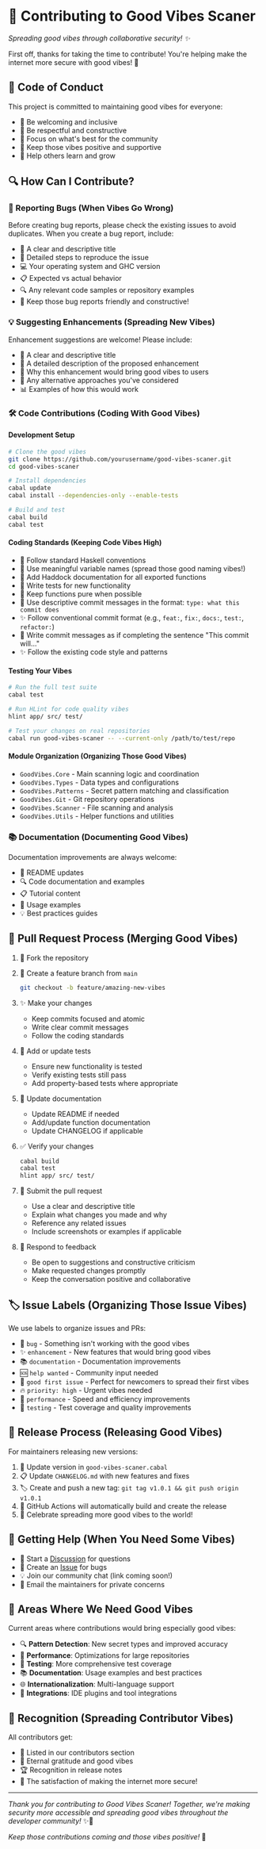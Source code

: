 # 🤝 Contributing to Good Vibes Scaner

*Spreading good vibes through collaborative security! ✨*

First off, thanks for taking the time to contribute! You're helping make the internet more secure with good vibes! 🚀

## 🌟 Code of Conduct

This project is committed to maintaining good vibes for everyone:

- 🤗 Be welcoming and inclusive
- 💫 Be respectful and constructive
- 🎯 Focus on what's best for the community  
- 🧘 Keep those vibes positive and supportive
- 🚀 Help others learn and grow

## 🔍 How Can I Contribute?

### 🐛 Reporting Bugs (When Vibes Go Wrong)

Before creating bug reports, please check the existing issues to avoid duplicates. When you create a bug report, include:

- 📝 A clear and descriptive title
- 🔬 Detailed steps to reproduce the issue
- 💻 Your operating system and GHC version
- 📋 Expected vs actual behavior
- 🔍 Any relevant code samples or repository examples
- 🌟 Keep those bug reports friendly and constructive!

### 💡 Suggesting Enhancements (Spreading New Vibes)

Enhancement suggestions are welcome! Please include:

- 📝 A clear and descriptive title
- 🎯 A detailed description of the proposed enhancement
- 💫 Why this enhancement would bring good vibes to users
- 🔄 Any alternative approaches you've considered
- 📊 Examples of how this would work

### 🛠️ Code Contributions (Coding With Good Vibes)

#### Development Setup

```bash
# Clone the good vibes
git clone https://github.com/yourusername/good-vibes-scaner.git
cd good-vibes-scaner

# Install dependencies
cabal update
cabal install --dependencies-only --enable-tests

# Build and test
cabal build
cabal test
```

#### Coding Standards (Keeping Code Vibes High)

- 📐 Follow standard Haskell conventions
- 🎨 Use meaningful variable names (spread those good naming vibes!)
- 📝 Add Haddock documentation for all exported functions
- 🧪 Write tests for new functionality
- 🚀 Keep functions pure when possible
- 💫 Use descriptive commit messages in the format: `type: what this commit does`
- ✨ Follow conventional commit format (e.g., `feat:`, `fix:`, `docs:`, `test:`, `refactor:`)
- 🎯 Write commit messages as if completing the sentence "This commit will..."
- ✨ Follow the existing code style and patterns

#### Testing Your Vibes

```bash
# Run the full test suite
cabal test

# Run HLint for code quality vibes
hlint app/ src/ test/

# Test your changes on real repositories
cabal run good-vibes-scaner -- --current-only /path/to/test/repo
```

#### Module Organization (Organizing Those Good Vibes)

- `GoodVibes.Core` - Main scanning logic and coordination
- `GoodVibes.Types` - Data types and configurations
- `GoodVibes.Patterns` - Secret pattern matching and classification
- `GoodVibes.Git` - Git repository operations
- `GoodVibes.Scanner` - File scanning and analysis
- `GoodVibes.Utils` - Helper functions and utilities

### 📚 Documentation (Documenting Good Vibes)

Documentation improvements are always welcome:

- 📝 README updates
- 🔍 Code documentation and examples
- 📋 Tutorial content
- 🎯 Usage examples
- 💡 Best practices guides

## 🔄 Pull Request Process (Merging Good Vibes)

1. 🍴 Fork the repository
2. 🌿 Create a feature branch from `main`
   ```bash
   git checkout -b feature/amazing-new-vibes
   ```

3. ✨ Make your changes
   - Keep commits focused and atomic
   - Write clear commit messages
   - Follow the coding standards

4. 🧪 Add or update tests
   - Ensure new functionality is tested
   - Verify existing tests still pass
   - Add property-based tests where appropriate

5. 📝 Update documentation
   - Update README if needed
   - Add/update function documentation
   - Update CHANGELOG if applicable

6. ✅ Verify your changes
   ```bash
   cabal build
   cabal test
   hlint app/ src/ test/
   ```

7. 🚀 Submit the pull request
   - Use a clear and descriptive title
   - Explain what changes you made and why
   - Reference any related issues
   - Include screenshots or examples if applicable

8. 🤝 Respond to feedback
   - Be open to suggestions and constructive criticism
   - Make requested changes promptly
   - Keep the conversation positive and collaborative

## 🏷️ Issue Labels (Organizing Those Issue Vibes)

We use labels to organize issues and PRs:

- 🐛 `bug` - Something isn't working with the good vibes
- ✨ `enhancement` - New features that would bring good vibes
- 📚 `documentation` - Documentation improvements
- 🆘 `help wanted` - Community input needed
- 🎯 `good first issue` - Perfect for newcomers to spread their first vibes
- 🔥 `priority: high` - Urgent vibes needed
- 🚀 `performance` - Speed and efficiency improvements
- 🧪 `testing` - Test coverage and quality improvements

## 🚀 Release Process (Releasing Good Vibes)

For maintainers releasing new versions:

1. 📝 Update version in `good-vibes-scaner.cabal`
2. 📋 Update `CHANGELOG.md` with new features and fixes
3. 🏷️ Create and push a new tag: `git tag v1.0.1 && git push origin v1.0.1`
4. 🤖 GitHub Actions will automatically build and create the release
5. 🎉 Celebrate spreading more good vibes to the world!

## 💬 Getting Help (When You Need Some Vibes)

- 💭 Start a [Discussion](https://github.com/yourusername/good-vibes-scaner/discussions) for questions
- 🐛 Create an [Issue](https://github.com/yourusername/good-vibes-scaner/issues) for bugs
- 💡 Join our community chat (link coming soon!)
- 📧 Email the maintainers for private concerns

## 🎯 Areas Where We Need Good Vibes

Current areas where contributions would bring especially good vibes:

- 🔍 **Pattern Detection**: New secret types and improved accuracy
- 🚀 **Performance**: Optimizations for large repositories
- 🧪 **Testing**: More comprehensive test coverage
- 📚 **Documentation**: Usage examples and best practices
- 🌐 **Internationalization**: Multi-language support
- 🔧 **Integrations**: IDE plugins and tool integrations

## 🙏 Recognition (Spreading Contributor Vibes)

All contributors get:

- 🌟 Listed in our contributors section
- 💫 Eternal gratitude and good vibes
- 🏆 Recognition in release notes
- 🚀 The satisfaction of making the internet more secure!

---

*Thank you for contributing to Good Vibes Scaner! Together, we're making security more accessible and spreading good vibes throughout the developer community!* ✨🚀

*Keep those contributions coming and those vibes positive!* 💫